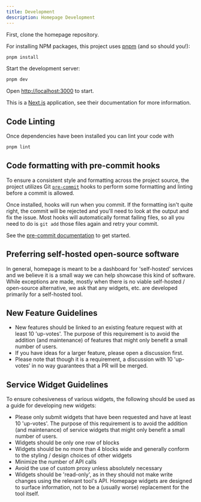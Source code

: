 ```yaml
---
title: Development
description: Homepage Development
---
```


First, clone the homepage repository.

For installing NPM packages, this project uses [pnpm](https://pnpm.io/) (and so should you!):

```bash
pnpm install
```

Start the development server:

```bash
pnpm dev
```

Open [http://localhost:3000](http://localhost:3000) to start.

This is a [Next.js](https://nextjs.org/) application, see their documentation for more information.

## Code Linting

Once dependencies have been installed you can lint your code with

```bash
pnpm lint
```

## Code formatting with pre-commit hooks

To ensure a consistent style and formatting across the project source, the project utilizes Git [`pre-commit`](https://git-scm.com/book/en/v2/Customizing-Git-Git-Hooks) hooks to perform some formatting and linting before a commit is allowed.

Once installed, hooks will run when you commit. If the formatting isn't quite right, the commit will be rejected and you'll need to look at the output and fix the issue. Most hooks will automatically format failing files, so all you need to do is `git add` those files again and retry your commit.

See the [pre-commit documentation](https://pre-commit.com/#install) to get started.

## Preferring self-hosted open-source software

In general, homepage is meant to be a dashboard for 'self-hosted' services and we believe it is a small way we can help showcase this kind of software. While exceptions are made, mostly when there is no viable
self-hosted / open-source alternative, we ask that any widgets, etc. are developed primarily for a self-hosted tool.

## New Feature Guidelines

- New features should be linked to an existing feature request with at least 10 'up-votes'. The purpose of this requirement is to avoid the addition (and maintenance) of features that might only benefit a small number of users.
- If you have ideas for a larger feature, please open a discussion first.
- Please note that though it is a requirement, a discussion with 10 'up-votes' in no way guarantees that a PR will be merged.

## Service Widget Guidelines

To ensure cohesiveness of various widgets, the following should be used as a guide for developing new widgets:

- Please only submit widgets that have been requested and have at least 10 'up-votes'. The purpose of this requirement is to avoid the addition (and maintenance) of service widgets that might only benefit a small number of users.
- Widgets should be only one row of blocks
- Widgets should be no more than 4 blocks wide and generally conform to the styling / design choices of other widgets
- Minimize the number of API calls
- Avoid the use of custom proxy unless absolutely necessary
- Widgets should be 'read-only', as in they should not make write changes using the relevant tool's API. Homepage widgets are designed to surface information, not to be a (usually worse) replacement for the tool itself.
